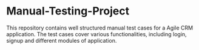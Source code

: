 # Manual-Testing-Project
This repository contains well structured manual test cases for a Agile CRM application. The test cases cover various functionalities, including login, signup and different modules of application.
